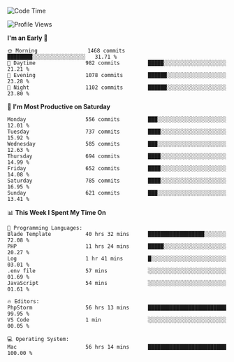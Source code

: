 <!--START_SECTION:waka-->
![Code Time](http://img.shields.io/badge/Code%20Time-3%2C462%20hrs%2012%20mins-blue)

![Profile Views](http://img.shields.io/badge/Profile%20Views-0-blue)

**I'm an Early 🐤** 

```text
🌞 Morning                1468 commits        ████████░░░░░░░░░░░░░░░░░   31.71 % 
🌆 Daytime                982 commits         █████░░░░░░░░░░░░░░░░░░░░   21.21 % 
🌃 Evening                1078 commits        ██████░░░░░░░░░░░░░░░░░░░   23.28 % 
🌙 Night                  1102 commits        ██████░░░░░░░░░░░░░░░░░░░   23.80 % 
```
📅 **I'm Most Productive on Saturday** 

```text
Monday                   556 commits         ███░░░░░░░░░░░░░░░░░░░░░░   12.01 % 
Tuesday                  737 commits         ████░░░░░░░░░░░░░░░░░░░░░   15.92 % 
Wednesday                585 commits         ███░░░░░░░░░░░░░░░░░░░░░░   12.63 % 
Thursday                 694 commits         ████░░░░░░░░░░░░░░░░░░░░░   14.99 % 
Friday                   652 commits         ████░░░░░░░░░░░░░░░░░░░░░   14.08 % 
Saturday                 785 commits         ████░░░░░░░░░░░░░░░░░░░░░   16.95 % 
Sunday                   621 commits         ███░░░░░░░░░░░░░░░░░░░░░░   13.41 % 
```


📊 **This Week I Spent My Time On** 

```text
💬 Programming Languages: 
Blade Template           40 hrs 32 mins      ██████████████████░░░░░░░   72.08 % 
PHP                      11 hrs 24 mins      █████░░░░░░░░░░░░░░░░░░░░   20.27 % 
Log                      1 hr 41 mins        █░░░░░░░░░░░░░░░░░░░░░░░░   03.01 % 
.env file                57 mins             ░░░░░░░░░░░░░░░░░░░░░░░░░   01.69 % 
JavaScript               54 mins             ░░░░░░░░░░░░░░░░░░░░░░░░░   01.61 % 

🔥 Editors: 
PhpStorm                 56 hrs 13 mins      █████████████████████████   99.95 % 
VS Code                  1 min               ░░░░░░░░░░░░░░░░░░░░░░░░░   00.05 % 

💻 Operating System: 
Mac                      56 hrs 14 mins      █████████████████████████   100.00 % 
```


<!--END_SECTION:waka-->
